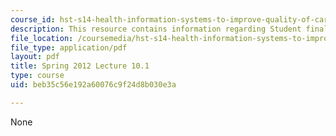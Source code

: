 ```yaml
---
course_id: hst-s14-health-information-systems-to-improve-quality-of-care-in-resource-poor-settings-spring-2012
description: This resource contains information regarding Student final project presentations.
file_location: /coursemedia/hst-s14-health-information-systems-to-improve-quality-of-care-in-resource-poor-settings-spring-2012/beb35c56e192a60076c9f24d8b030e3a_MITHST_S14S12_proj_s12_1.pdf
file_type: application/pdf
layout: pdf
title: Spring 2012 Lecture 10.1
type: course
uid: beb35c56e192a60076c9f24d8b030e3a

---
```

None